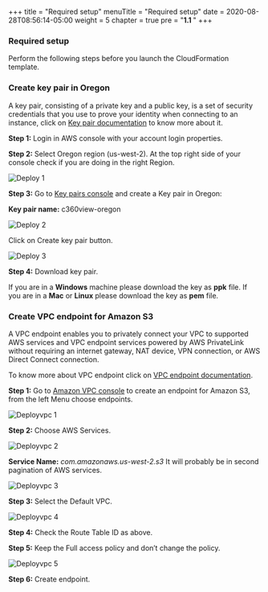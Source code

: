 +++
title = "Required setup"
menuTitle = "Required setup"
date = 2020-08-28T08:56:14-05:00
weight = 5
chapter = true
pre = "<b>1.1 </b>"
+++

### Required setup

Perform the following steps before you launch the CloudFormation template.


### Create key pair in Oregon

A key pair, consisting of a private key and a public key, is a set of security credentials that you use to prove your identity when connecting to an instance, click on [Key pair documentation](https://docs.aws.amazon.com/AWSEC2/latest/UserGuide/ec2-key-pairs.html) to know more about it.


**Step 1:** Login in AWS console with your account login properties.

**Step 2:** Select Oregon region (us-west-2). At the top right side of your console check if you are doing in the right Region.

![Deploy 1](/images/soldeployment/pic-d-1.png)


**Step 3:** Go to [Key pairs console](https://us-west-2.console.aws.amazon.com/ec2/v2/home?region=us-west-2#KeyPairs:) and create a Key pair in Oregon:

**Key pair name:** c360view-oregon

![Deploy 2](/images/soldeployment/pic-d-2.png)

Click on Create key pair button.

![Deploy 3](/images/soldeployment/pic-d-3.png)

**Step 4:** Download key pair.

If you are in a **Windows** machine please download the key as **ppk** file.
If you are in a **Mac** or **Linux** please download the key as **pem** file.

### Create VPC endpoint for Amazon S3

A VPC endpoint enables you to privately connect your VPC to supported AWS services and VPC endpoint services powered by AWS PrivateLink without requiring an internet gateway, NAT device, VPN connection, or AWS Direct Connect connection.

To know more about VPC endpoint click on [VPC endpoint documentation](https://docs.aws.amazon.com/vpc/latest/userguide/vpc-endpoints.html).


**Step 1:** Go to [Amazon VPC console](https://us-west-2.console.aws.amazon.com/vpc/home?region=us-west-2#) to create an endpoint for Amazon S3, from the left Menu choose endpoints.

![Deployvpc 1](/images/soldeployment/pic-d-vpc-1.png)

**Step 2:** Choose AWS Services.

![Deployvpc 2](/images/soldeployment/pic-d-vpc-2.png)

**Service Name:** *com.amazonaws.us-west-2.s3*
It will probably be in second pagination of AWS services.

![Deployvpc 3](/images/soldeployment/pic-d-vpc-3.png)


**Step 3:** Select the Default VPC.

![Deployvpc 4](/images/soldeployment/pic-d-vpc-4.png)


**Step 4:** Check the Route Table ID as above.

**Step 5:** Keep the Full access policy and don’t change the policy.

![Deployvpc 5](/images/soldeployment/pic-d-vpc-5.png)

**Step 6:** Create endpoint.
